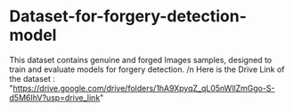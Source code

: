# Dataset-for-forgery-detection-model
This dataset contains genuine and forged Images samples, designed to train and evaluate models for forgery detection. /n
Here is the Drive Link of the dataset : "https://drive.google.com/drive/folders/1hA9XpyqZ_qL05nWllZmGgo-S-d5M6IhV?usp=drive_link"
